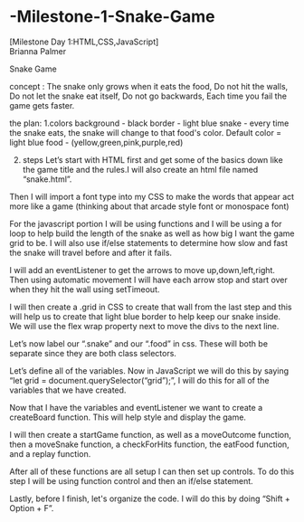 # -Milestone-1-Snake-Game

[Milestone Day 1:HTML,CSS,JavaScript]                                              
Brianna Palmer 

Snake Game

concept : 
The snake only grows when it eats the food, 
Do not hit the walls, 
Do not let the snake eat itself, 
Do not go backwards, 
Each time you fail the game gets faster.

the plan:
1.colors 
background - black 
border - light blue
snake - every time the snake eats, the snake will change to that food's color. Default color = light blue
food - (yellow,green,pink,purple,red)

2. steps 
Let’s start with HTML first and get some of the  basics down like the game title and the rules.I will also create an html file named “snake.html”. 

Then I will import a font type into my CSS to make the words that appear act more like a game (thinking about that arcade style font or monospace font)

For the javascript portion I will be using functions and I will be using a for loop to help build the length of the snake as well as how big I want the game grid to be. I will also use if/else statements to determine how slow and fast the snake will travel before and after it fails.

I will add an eventListener to get the arrows to move up,down,left,right. Then using automatic movement I will have each arrow stop and start over when they hit the wall using setTimeout.

I will then create a .grid in CSS to create that wall from the last step and this will help us to create that light blue border to help keep our snake inside. We will use the flex wrap property next to move the divs to the next line.

Let’s now label our “.snake” and our “.food” in css. These will both be separate since they are both class selectors. 

Let’s define all of the variables. Now in JavaScript we will do this by saying “let grid = document.querySelector(“grid”);”, I will do this for all of the variables that we have created.

Now that I have the variables and eventListener we want to create a createBoard function. This will help style and display the game.

I will then create a startGame function, as well as a moveOutcome function, then a moveSnake function, a checkForHits function, the eatFood function, and a replay function. 

After all of these functions are all setup I can then set up controls. To do this step I will be using function control and then an if/else statement.

Lastly, before I finish, let's organize the code. I will do this by doing “Shift + Option + F”.



